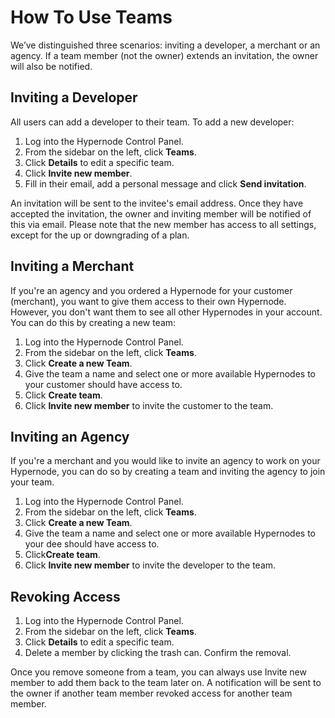 <!-- source: https://support.hypernode.com/en/services/control-panel/how-to-use-teams/ -->
# How To Use Teams

We’ve distinguished three scenarios: inviting a developer, a merchant or an agency. If a team member (not the owner) extends an invitation, the owner will also be notified.


Inviting a Developer
--------------------

All users can add a developer to their team. To add a new developer:

1. Log into the Hypernode Control Panel.
2. From the sidebar on the left, click **Teams**.
3. Click **Details** to edit a specific team.
4. Click **Invite new member**.
5. Fill in their email, add a personal message and click **Send invitation**.

An invitation will be sent to the invitee's email address. Once they have accepted the invitation, the owner and inviting member will be notified of this via email. Please note that the new member has access to all settings, except for the up or downgrading of a plan.

Inviting a Merchant
-------------------

If you're an agency and you ordered a Hypernode for your customer (merchant), you want to give them access to their own Hypernode. However, you don't want them to see all other Hypernodes in your account. You can do this by creating a new team:

1. Log into the Hypernode Control Panel.
2. From the sidebar on the left, click **Teams**.
3. Click **Create a new Team**.
4. Give the team a name and select one or more available Hypernodes to your customer should have access to.
5. Click **Create team**.
6. Click **Invite new member** to invite the customer to the team.

Inviting an Agency
------------------

If you're a merchant and you would like to invite an agency to work on your Hypernode, you can do so by creating a team and inviting the agency to join your team.

1. Log into the Hypernode Control Panel.
2. From the sidebar on the left, click **Teams**.
3. Click **Create a new Team**.
4. Give the team a name and select one or more available Hypernodes to your dee should have access to.
5. Click**Create team**.
6. Click **Invite new member** to invite the developer to the team.

Revoking Access
---------------

1. Log into the Hypernode Control Panel.
2. From the sidebar on the left, click **Teams**.
3. Click **Details** to edit a specific team.
4. Delete a member by clicking the trash can. Confirm the removal.

Once you remove someone from a team, you can always use Invite new member to add them back to the team later on. A notification will be sent to the owner if another team member revoked access for another team member.
